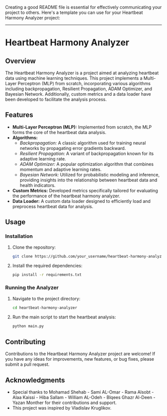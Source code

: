 Creating a good README file is essential for effectively communicating your project to others. Here's a template you can use for your Heartbeat Harmony Analyzer project:

---

# Heartbeat Harmony Analyzer

## Overview

The Heartbeat Harmony Analyzer is a project aimed at analyzing heartbeat data using machine learning techniques. This project implements a Multi-Layer Perceptron (MLP) from scratch, incorporating various algorithms including backpropagation, Resilient Propagation, ADAM Optimizer, and Bayesian Network. Additionally, custom metrics and a data loader have been developed to facilitate the analysis process.

## Features

- **Multi-Layer Perceptron (MLP):** Implemented from scratch, the MLP forms the core of the heartbeat data analysis.
- **Algorithms:**
  - *Backpropagation:* A classic algorithm used for training neural networks by propagating error gradients backward.
  - *Resilient Propagation:* A variant of backpropagation known for its adaptive learning rate.
  - *ADAM Optimizer:* A popular optimization algorithm that combines momentum and adaptive learning rates.
  - *Bayesian Network:* Utilized for probabilistic modeling and inference, providing insights into the relationship between heartbeat data and health indicators.
- **Custom Metrics:** Developed metrics specifically tailored for evaluating the performance of the heartbeat harmony analyzer.
- **Data Loader:** A custom data loader designed to efficiently load and preprocess heartbeat data for analysis.

## Usage

### Installation

1. Clone the repository:

   ```bash
   git clone https://github.com/your_username/heartbeat-harmony-analyzer.git
   ```

2. Install the required dependencies:

   ```bash
   pip install -r requirements.txt
   ```

### Running the Analyzer

1. Navigate to the project directory:

   ```bash
   cd heartbeat-harmony-analyzer
   ```

2. Run the main script to start the heartbeat analysis:

   ```bash
   python main.py
   ```



## Contributing

Contributions to the Heartbeat Harmony Analyzer project are welcome! If you have any ideas for improvements, new features, or bug fixes, please submit a pull request.


## Acknowledgments

- Special thanks to Mohamad Shehab - Sami AL-Omar - Rama Alsobt - Alaa Kaissi - Hiba Sallam - William AL-Odeh -  Blqees Ghazr Al-Deen - Yazan Monther for their contributions and support.
- This project was inspired by Vladislav Kruglikov.


